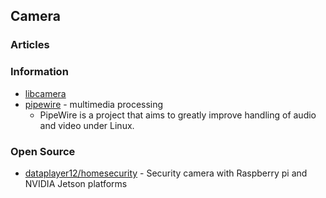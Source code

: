 ## Camera


### Articles



### Information
- [libcamera](https://libcamera.org/) 
- [pipewire](https://pipewire.org/) - multimedia processing
    - PipeWire is a project that aims to greatly improve handling of audio and video under Linux.


### Open Source
- [dataplayer12/homesecurity](https://github.com/dataplayer12/homesecurity) - Security camera with Raspberry pi and NVIDIA Jetson platforms

